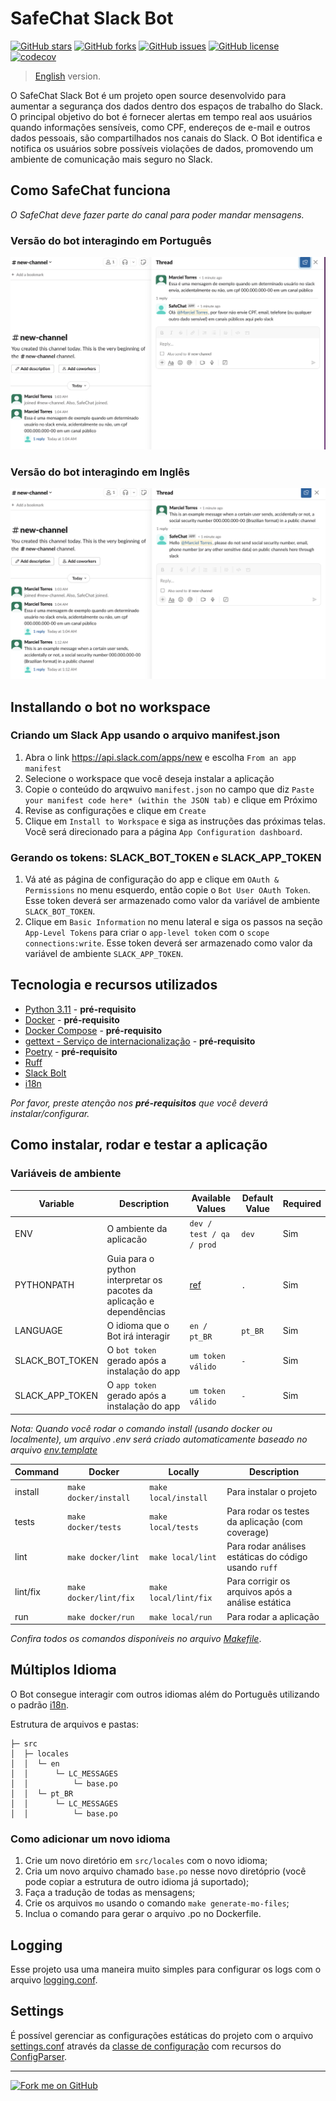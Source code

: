 # SafeChat Slack Bot

[![GitHub stars](https://img.shields.io/github/stars/marcieltorres/safe-chat-slack-bot?style=social)](https://github.com/marcieltorres/safe-chat-slack-bot/stargazers)
[![GitHub forks](https://img.shields.io/github/forks/marcieltorres/safe-chat-slack-bot?style=social)](https://github.com/marcieltorres/safe-chat-slack-bot/network/members)
[![GitHub issues](https://img.shields.io/github/issues/marcieltorres/safe-chat-slack-bot)](https://github.com/marcieltorres/safe-chat-slack-bot/issues)
[![GitHub license](https://img.shields.io/github/license/marcieltorres/safe-chat-slack-bot)](https://github.com/marcieltorres/safe-chat-slack-bot/blob/main/LICENSE)
[![codecov](https://codecov.io/gh/marcieltorres/safe-chat-slack-bot/graph/badge.svg?token=V0T0I3SI3P)](https://codecov.io/gh/marcieltorres/safe-chat-slack-bot)

> [English](README.md) version.

O SafeChat Slack Bot é um projeto open source desenvolvido para aumentar a segurança dos dados dentro dos espaços de trabalho do Slack. O principal objetivo do bot é fornecer alertas em tempo real aos usuários quando informações sensíveis, como CPF, endereços de e-mail e outros dados pessoais, são compartilhados nos canais do Slack. O Bot identifica e notifica os usuários sobre possíveis violações de dados, promovendo um ambiente de comunicação mais seguro no Slack.

## Como SafeChat funciona

*O SafeChat deve fazer parte do canal para poder mandar mensagens.*

### Versão do bot interagindo em Português
![Bot working pt-br](.docs/print_bot_working_in_pt_br_language.png)

### Versão do bot interagindo em Inglês
![Bot working en](.docs/print_bot_working_in_en_language.png)

## Installando o bot no workspace

### Criando um Slack App usando o arquivo manifest.json

1. Abra o link https://api.slack.com/apps/new e escolha `From an app manifest`
2. Selecione o workspace que você deseja instalar a aplicação
3. Copie o conteúdo do arqwuivo `manifest.json` no campo que diz `Paste your manifest code here* (within the JSON tab)` e clique em Próximo
4. Revise as configurações e clique em `Create`
5. Clique em `Install to Workspace` e siga as instruções das próximas telas. Você será direcionado para a página `App Configuration dashboard`.

### Gerando os tokens: SLACK_BOT_TOKEN e SLACK_APP_TOKEN

1. Vá até as página de configuração do app e clique em `OAuth & Permissions` no menu esquerdo, então copie o `Bot User OAuth Token`. Esse token deverá ser armazenado como valor da variável de ambiente `SLACK_BOT_TOKEN`.
2. Clique em `Basic Information` no menu lateral e siga os passos na seção `App-Level Tokens` para criar o `app-level token` com o `scope` `connections:write`. Esse token deverá ser armazenado como valor da variável de ambiente `SLACK_APP_TOKEN`.

## Tecnologia e recursos utilizados

- [Python 3.11](https://www.python.org/downloads/release/python-3110/) - **pré-requisito**
- [Docker](https://www.docker.com/get-started) - **pré-requisito**
- [Docker Compose](https://docs.docker.com/compose/) - **pré-requisito**
- [gettext - Serviço de internacionalização](https://docs.python.org/pt-br/3/library/gettext.html) - **pré-requisito**
- [Poetry](https://python-poetry.org/) - **pré-requisito**
- [Ruff](https://github.com/astral-sh/ruff)
- [Slack Bolt](https://pypi.org/project/slack-bolt/)
- [i18n](https://docs.python.org/3/library/i18n.html)

*Por favor, preste atenção nos **pré-requisitos** que você deverá instalar/configurar.*

## Como instalar, rodar e testar a aplicação

### Variáveis de ambiente

Variable | Description | Available Values | Default Value | Required
--- | --- | --- | --- | ---
ENV | O ambiente da aplicacão | `dev / test / qa / prod` | `dev` | Sim
PYTHONPATH | Guia para o python interpretar os pacotes da aplicação e dependências | [ref](https://docs.python.org/3/using/cmdline.html#envvar-PYTHONPATH) | `.` | Sim
LANGUAGE | O idioma que o Bot irá interagir | `en / pt_BR` | `pt_BR` | Sim
SLACK_BOT_TOKEN | O `bot token` gerado após a instalação do app | `um token válido` | `-` | Sim
SLACK_APP_TOKEN | O `app token` gerado após a instalação do app | `um token válido` | `-` | Sim

*Nota: Quando você rodar o comando install (usando docker ou localmente), um arquivo .env será criado automaticamente baseado no arquivo [env.template](env.template)*

Command | Docker | Locally | Description
---- | ------- | ------- | -------
install | `make docker/install` | `make local/install` | Para instalar o projeto
tests | `make docker/tests` | `make local/tests` | Para rodar os testes da aplicação (com coverage)
lint | `make docker/lint` | `make local/lint` | Para rodar análises estáticas do código usando `ruff`
lint/fix | `make docker/lint/fix` | `make local/lint/fix` | Para corrigir os arquivos após a análise estática
run | `make docker/run` | `make local/run` | Para rodar a aplicação

*Confira todos os comandos disponíveis no arquivo [Makefile](Makefile)*.

## Múltiplos Idioma

O Bot consegue interagir com outros idiomas além do Português utilizando o padrão [i18n](https://docs.python.org/3/library/i18n.html).

Estrutura de arquivos e pastas:
```
├─ src
│  ├─ locales
│  │  └─ en
│  │      └─ LC_MESSAGES
│  │          └─ base.po
│  │  └─ pt_BR
│  │      └─ LC_MESSAGES
│  │          └─ base.po
```

### Como adicionar um novo idioma

1. Crie um novo diretório em `src/locales` com o novo idioma;
2. Cria um novo arquivo chamado `base.po` nesse novo diretóprio (você pode copiar a estrutura de outro idioma já suportado);
3. Faça a tradução de todas as mensagens;
4. Crie os arquivos `mo` usando o comando `make generate-mo-files`;
5. Inclua o comando para gerar o arquivo .po no Dockerfile.

## Logging

Esse projeto usa uma maneira muito simples para configurar os logs com o arquivo [logging.conf](logging.conf).

## Settings

É possível gerenciar as configurações estáticas do projeto com o arquivo [settings.conf](settings.conf) através da [classe de configuração](./src/config/settings.py) com recursos do [ConfigParser](https://docs.python.org/3/library/configparser.html).

---

[![Fork me on GitHub](https://img.shields.io/badge/Fork%20me%20on-GitHub-brightgreen?style=for-the-badge&logo=github)](https://github.com/marcieltorres/safe-chat-slack-bot/fork)
